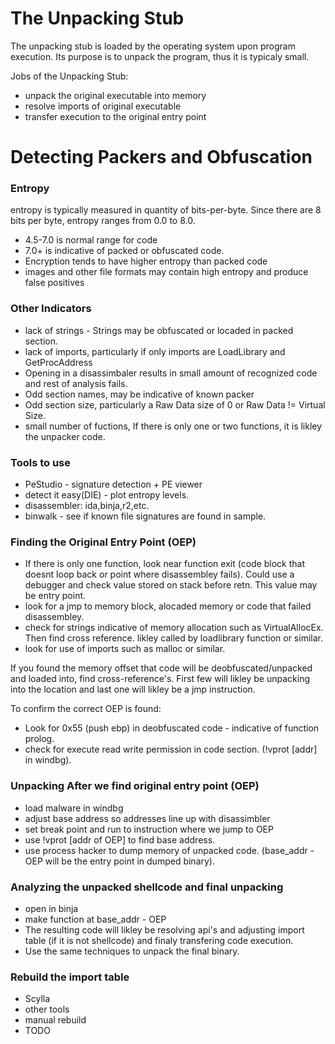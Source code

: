 # The Unpacking Stub

The unpacking stub is loaded by the operating system upon program execution.
Its purpose is to unpack the program, thus it is typicaly small.

Jobs of the Unpacking Stub:
- unpack the original executable into memory
- resolve imports of original executable
- transfer execution to the original entry point

# Detecting Packers and Obfuscation

### Entropy
entropy is typically measured in quantity of bits-per-byte.
Since there are 8 bits per byte, entropy ranges from 0.0 to 8.0.


- 4.5-7.0 is normal range for code
- 7.0+ is indicative of packed or obfuscated code.
- Encryption tends to have higher entropy than packed code
- images and other file formats may contain high entropy and produce false positives

### Other Indicators
- lack of strings - Strings may be obfuscated or locaded in packed section.
- lack of imports, particularly if only imports are LoadLibrary and GetProcAddress
- Opening in a disassimbaler results in small amount of recognized code and rest of analysis fails.
- Odd section names, may be indicative of known packer
- Odd section size, particularly a Raw Data size of 0 or Raw Data != Virtual Size.
- small number of fuctions, If there is only one or two functions, it is likley the unpacker code.

### Tools to use
- PeStudio - signature detection + PE viewer
- detect it easy(DIE) - plot entropy levels.
- disassembler: ida,binja,r2,etc.
- binwalk - see if known file signatures are found in sample.

### Finding the Original Entry Point (OEP)

- If there is only one function, look near function exit (code block that doesnt loop back or point where disassembley fails). Could use a debugger and check value stored on stack before retn. This value may be entry point.
- look for a jmp to memory block, alocaded memory or code that failed disassembley.
- check for strings indicative of memory allocation such as VirtualAllocEx. Then find cross reference. likley called by loadlibrary function or similar.
- look for use of imports such as malloc or similar.

If you found the memory offset that code will be deobfuscated/unpacked and loaded into, find cross-reference's. First few will likley be unpacking into the location and last one will likley be a jmp instruction.


To confirm the correct OEP is found:
- Look for 0x55 (push ebp) in deobfuscated code - indicative of function prolog.
- check for execute read write permission in code section. (!vprot [addr] in windbg).

### Unpacking After we find original entry point (OEP)
- load malware in windbg
- adjust base address so addresses line up with disassimbler
- set break point and run to instruction where we jump to OEP
- use !vprot [addr of OEP] to find base address.
- use process hacker to dump memory of unpacked code. (base_addr - OEP will be the entry point in dumped binary).
### Analyzing the unpacked shellcode and final unpacking
- open in binja
- make function at base_addr - OEP
- The resulting code will likley be resolving api's and adjusting import table (if it is not shellcode) and finaly transfering code execution.
- Use the same techniques to unpack the final binary.
### Rebuild the import table
- Scylla
- other tools
- manual rebuild
- TODO
